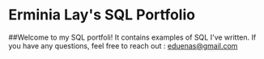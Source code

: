 # Erminia Lay's SQL Portfolio


##Welcome to my SQL portfoli! It contains examples of SQL I've written.  If you have any questions, feel free to reach out : eduenas@gmail.com

